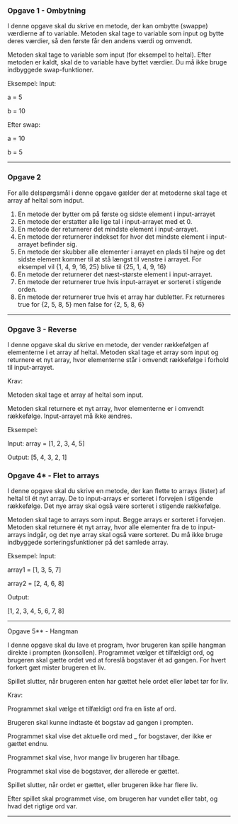 ### Opgave 1 - Ombytning


I denne opgave skal du skrive en metode, der kan ombytte (swappe) værdierne af to variable. Metoden skal tage to variable som input og bytte deres værdier, så den første får den andens værdi og omvendt.

Metoden skal tage to variable som input (for eksempel to heltal).
Efter metoden er kaldt, skal de to variable have byttet værdier.
Du må ikke bruge indbyggede swap-funktioner.

Eksempel: Input:

a = 5

b = 10

Efter swap:

a = 10

b = 5

---
### Opgave 2

For alle delspørgsmål i denne opgave gælder der at metoderne skal tage et array af heltal som indput.

1) En metode der bytter om på første og sidste element i input-arrayet
2) En metode der erstatter alle lige tal i input-arrayet med et 0.
3) En metode der returnerer det mindste element i input-arrayet.
4) En metode der returnerer indekset for hvor det mindste element i input-arrayet befinder sig. 
5) En metode der skubber alle elementer i arrayet en plads til højre og det sidste element
   kommer til at stå længst til venstre i arrayet. For eksempel vil {1, 4, 9, 16, 25} blive til {25,
   1, 4, 9, 16}
6) En metode der returnerer det næst-største element i input-arrayet.
7) En metode der returnerer true hvis input-arrayet er sorteret i stigende orden.
8) En metode der returnerer true hvis et array har dubletter. Fx returneres true for {2, 5, 8, 5}
   men false for {2, 5, 8, 6}

---

### Opgave 3 - Reverse

I denne opgave skal du skrive en metode, der vender rækkefølgen af elementerne i et array af heltal. Metoden skal tage et array som input og returnere et nyt array, hvor elementerne står i omvendt rækkefølge i forhold til input-arrayet.

Krav:

Metoden skal tage et array af heltal som input.

Metoden skal returnere et nyt array, hvor elementerne er i omvendt rækkefølge.
Input-arrayet må ikke ændres.

Eksempel: 

Input: array = [1, 2, 3, 4, 5]

Output:
[5, 4, 3, 2, 1]

### Opgave 4* - Flet to arrays

I denne opgave skal du skrive en metode, der kan flette to arrays (lister) af heltal til ét nyt array. De to input-arrays er sorteret i forvejen i stigende rækkefølge. Det nye array skal også være sorteret i stigende rækkefølge.

Metoden skal tage to arrays som input.
Begge arrays er sorteret i forvejen.
Metoden skal returnere ét nyt array, hvor alle elementer fra de to input-arrays indgår, og det nye array skal også være sorteret.
Du må ikke bruge indbyggede sorteringsfunktioner på det samlede array.

Eksempel: Input:

array1 = [1, 3, 5, 7]

array2 = [2, 4, 6, 8]

Output:

[1, 2, 3, 4, 5, 6, 7, 8]

---

Opgave 5** - Hangman

I denne opgave skal du lave et program, hvor brugeren kan spille hangman direkte
i prompten (konsollen). Programmet vælger et tilfældigt ord, og brugeren skal gætte
ordet ved at foreslå bogstaver ét ad gangen. For hvert forkert gæt mister brugeren et liv.

Spillet slutter, når brugeren enten har gættet hele ordet eller løbet tør for liv.

Krav:

Programmet skal vælge et tilfældigt ord fra en liste af ord.

Brugeren skal kunne indtaste ét bogstav ad gangen i prompten.

Programmet skal vise det aktuelle ord med _ for bogstaver, der ikke er gættet endnu.

Programmet skal vise, hvor mange liv brugeren har tilbage.

Programmet skal vise de bogstaver, der allerede er gættet.

Spillet slutter, når ordet er gættet, eller brugeren ikke har flere liv.

Efter spillet skal programmet vise, om brugeren har vundet eller tabt, og hvad det rigtige ord var.

---
